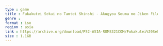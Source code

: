 ```yaml
---
type : game
title : Fukakutei Sekai no Tantei Shinshi - Akugyou Souma no Jiken File (Japan)
genre : 
format : iso
region : asia
link : https://archive.org/download/PS2-ASIA-ROMS321COM/Fukakutei%20Sekai%20no%20Tantei%20Shinshi%20-%20Akugyou%20Souma%20no%20Jiken%20File%20%28Japan%29.7z
size : 1.1GB
---
```

